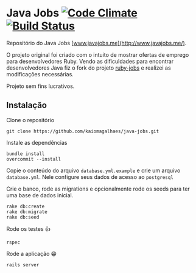 # Java Jobs [![Code Climate](https://codeclimate.com/github/kaiomagalhaes/java-jobs/badges/gpa.svg)](https://codeclimate.com/github/kaiomagalhaes/java-jobs) [![Build Status](https://semaphoreci.com/api/v1/projects/71b7b15d-18bc-44d1-b97e-b663d1bdfad8/432469/badge.svg)](https://semaphoreci.com/kaiomagalhaes/ruby-jobs)

Repositório do Java Jobs [www.javajobs.me](http://www.javajobs.me/).

O projeto original foi criado com o intuito de mostrar ofertas de emprego para desenvolvedores Ruby.
Vendo as dificuldades para encontrar desenvolvedores Java fiz o fork do projeto [ruby-jobs](https://github.com/ruby-jobs/ruby-jobs) e realizei as modificações necessárias.

Projeto sem fins lucrativos.

## Instalação

Clone o repositório

```
git clone https://github.com/kaiomagalhaes/java-jobs.git
```

Instale as dependências

```
bundle install
overcommit --install
```

Copie o conteúdo do arquivo `database.yml.example` e crie um arquivo `database.yml`. Nele configure seus dados de acesso ao `postgresql`

Crie o banco, rode as migrations e opcionalmente rode os seeds para ter uma base de dados inicial.

```
rake db:create
rake db:migrate
rake db:seed
```

Rode os testes :+1:

```
rspec
```

Rode a aplicação :grin:

```
rails server
```
